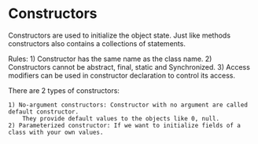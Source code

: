 # Constructors

Constructors are used to initialize the object state.
Just like methods constructors also contains a collections of statements.

Rules: 
    1) Constructor has the same name as the class name.
    2) Constructors cannot be abstract, final, static and Synchronized.
    3) Access modifiers can be used in constructor declaration to control its access.


There are 2 types of constructors:

    1) No-argument constructors: Constructor with no argument are called default constructor.
        They provide default values to the objects like 0, null.
    2) Parameterized constructor: If we want to initialize fields of a class with your own values.